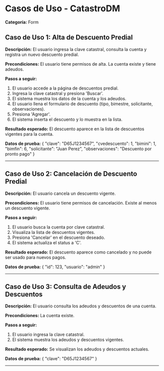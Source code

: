 # Casos de Uso - CatastroDM

**Categoría:** Form

## Caso de Uso 1: Alta de Descuento Predial

**Descripción:** El usuario ingresa la clave catastral, consulta la cuenta y registra un nuevo descuento predial.

**Precondiciones:**
El usuario tiene permisos de alta. La cuenta existe y tiene adeudos.

**Pasos a seguir:**
1. El usuario accede a la página de descuentos predial.
2. Ingresa la clave catastral y presiona 'Buscar'.
3. El sistema muestra los datos de la cuenta y los adeudos.
4. El usuario llena el formulario de descuento (tipo, bimestre, solicitante, observaciones).
5. Presiona 'Agregar'.
6. El sistema inserta el descuento y lo muestra en la lista.

**Resultado esperado:**
El descuento aparece en la lista de descuentos vigentes para la cuenta.

**Datos de prueba:**
{ "clave": "D65J1234567", "cvedescuento": 1, "bimini": 1, "bimfin": 6, "solicitante": "Juan Perez", "observaciones": "Descuento por pronto pago" }

---

## Caso de Uso 2: Cancelación de Descuento Predial

**Descripción:** El usuario cancela un descuento vigente.

**Precondiciones:**
El usuario tiene permisos de cancelación. Existe al menos un descuento vigente.

**Pasos a seguir:**
1. El usuario busca la cuenta por clave catastral.
2. Visualiza la lista de descuentos vigentes.
3. Presiona 'Cancelar' en el descuento deseado.
4. El sistema actualiza el status a 'C'.

**Resultado esperado:**
El descuento aparece como cancelado y no puede ser usado para nuevos pagos.

**Datos de prueba:**
{ "id": 123, "usuario": "admin" }

---

## Caso de Uso 3: Consulta de Adeudos y Descuentos

**Descripción:** El usuario consulta los adeudos y descuentos de una cuenta.

**Precondiciones:**
La cuenta existe.

**Pasos a seguir:**
1. El usuario ingresa la clave catastral.
2. El sistema muestra los adeudos y descuentos vigentes.

**Resultado esperado:**
Se visualizan los adeudos y descuentos actuales.

**Datos de prueba:**
{ "clave": "D65J1234567" }

---

